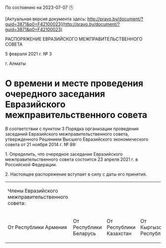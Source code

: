 По состоянию на 2023-07-07 &#x1F550;

[Актуальная версия документа здесь: http://pravo.by/document/?guid=3871&p0=F42100023](http://pravo.by/document/?guid=3871&p0=F42100023)

<p>РАСПОРЯЖЕНИЕ ЕВРАЗИЙСКОГО МЕЖПРАВИТЕЛЬСТВЕННОГО СОВЕТА</p>
<p>5 февраля 2021 г. № 3</p>
<p>г. Алматы</p>
<h1>О времени и месте проведения очередного заседания Евразийского межправительственного совета</h1>
<p>В соответствии с пунктом 3 Порядка организации проведения заседаний Евразийского межправительственного совета, утвержденного Решением Высшего Евразийского экономического совета от 21 ноября 2014 г. № 89:</p>
<p>1. Определить, что очередное заседание Евразийского межправительственного совета состоится 23 апреля 2021 г. в Российской Федерации.</p>
<p>2. Настоящее распоряжение вступает в силу с даты его принятия.</p>
<p></p>
<table>
<tr><td><p>Члены Евразийского межправительственного совета:</p></td></tr>
<tr>
<td><p>От Республики Армения</p></td>
<td><p>От Республики Беларусь</p></td>
<td><p>От Республики Казахстан</p></td>
<td><p>От Кыргызской Республики</p></td>
<td><p>От Российской Федерации</p></td>
</tr>
</table>
<p></p>